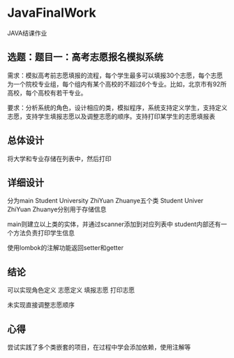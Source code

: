 # JavaFinalWork
JAVA结课作业
## 选题：题目一：高考志愿报名模拟系统
需求：模拟高考前志愿填报的流程，每个学生最多可以填报30个志愿，每个志愿为一个院校专业组，每个组内有某个高校的不超过6个专业。比如，北京市有92所高校，每个高校有若干专业。

要求：分析系统的角色，设计相应的类，模拟程序，系统支持定义学生，支持定义志愿，支持学生填报志愿以及调整志愿的顺序。支持打印某学生的志愿填报表

## 总体设计
将大学和专业存储在列表中，然后打印

## 详细设计
分为main Student University ZhiYuan Zhuanye五个类
Student Univer ZhiYuan Zhuanye分别用于存储信息

main则建立以上类的实体，并通过scanner添加到对应列表中
student内部还有一个方法负责打印学生信息

使用lombok的注解功能返回setter和getter

## 结论
可以实现角色定义 志愿定义 填报志愿 打印志愿

未实现直接调整志愿顺序

## 心得
尝试实践了多个类嵌套的项目，在过程中学会添加依赖，使用注解等
